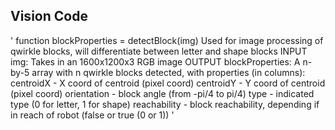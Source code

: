 ## Vision Code
'  function blockProperties = detectBlock(img)
  Used for image processing of qwirkle blocks, will differentiate between letter and shape blocks
      INPUT img: Takes in an 1600x1200x3 RGB image
      OUTPUT blockProperties: A n-by-5 array with n qwirkle blocks detected, with properties (in columns):
                              centroidX - X coord of centroid (pixel coord)
                              centroidY - Y coord of centroid (pixel coord)
                              orientation - block angle (from -pi/4 to pi/4)
                              type - indicated type (0 for letter, 1 for shape)
                              reachability - block reachability, depending if in reach of robot (false or true (0 or 1)) '

